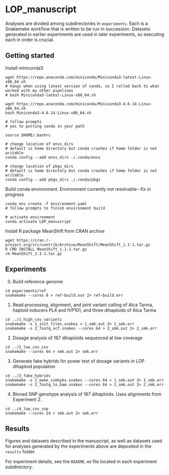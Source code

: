 # LOP_manuscript

Analyses are divided among subdirectories in ```experiments```.
Each is a Snakemake workflow that is written to be run in succession. Datasets generated
in earlier experiments are used in later experiments, so executing each in order is crucial.

## Getting started

Install miniconda3

```
wget https://repo.anaconda.com/miniconda/Miniconda3-latest-Linux-x86_64.sh
# hangs when using latest version of conda, so I rolled back to what worked with my other pipelines
# bash Miniconda3-latest-Linux-x86_64.sh

wget https://repo.anaconda.com/miniconda/Miniconda3-4.6.14-Linux-x86_64.sh
bash Miniconda3-4.6.14-Linux-x86_64.sh

# follow prompts
# yes to putting conda in your path

source $HOME/.bashrc

# change location of envs_dirs
# default is home directory but conda crashes if home folder is not writable
conda config --add envs_dirs ./.conda/envs

# change location of pkgs_dirs
# default is home directory but conda crashes if home folder is not writable
conda config --add pkgs_dirs ./.conda/pkgs
```

Build conda environment. Environment currently not resolvable--fix in progress

```
conda env create -f environment.yaml
# follow prompts to finish environment build

# activate environment
conda activate LOP_manuscript
```

Install R package MeanShift from CRAN archive

```
wget https://cran.r-project.org/src/contrib/Archive/MeanShift/MeanShift_1.1-1.tar.gz
R CMD INSTALL MeanShift_1.1-1.tar.gz
rm MeanShift_1.1-1.tar.gz
```

## Experiments

0. Build reference genome

```
cd experiments/ref
snakemake --cores 8 > ref-build.out 2> ref-build.err
```

1. Read processing, alignment, and joint variant calling of Alca Tarma, haploid inducers
PL4 and IVP101, and three dihaploids of Alca Tarma

```
cd ../1_high_cov_variants
snakemake -s 1_init_files.snakes > 1_smk.out 2> 1_smk.err
snakemake -s 2_fastq_vcf.snakes --cores 64 > 2_smk.out 2> 2_smk.err
```
 
2. Dosage analysis of 167 dihaploids sequenced at low coverage

```
cd ../2_low_cov_cnv
snakemake --cores 64 > smk.out 2> smk.err
```
 
3. Generate fake hybrids for power test of dosage variants in LOP dihaploid population

```
cd ../3_fake_hybrids
snakemake -s 1_make_simhybs.snakes --cores 64 > 1_smk.out 2> 1_smk.err
snakemake -s 2_fastq_to_bam.snakes --cores 64 > 2_smk.out 2> 2_smk.err
```

4. Binned SNP genotype analysis of 167 dihaploids. Uses alignments from Experiment 2.

```
cd ../4_low_cov_snp
snakemake --cores 24 > smk.out 2> smk.err
```

## Results

Figures and datasets described in the manuscript, as well as datasets used for analyses
generated by the experiments above are deposited in the ```results``` folder.

For experiment details, see the ```README.md``` file located in each experiment subdirectory.
